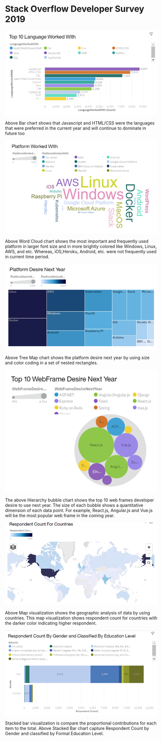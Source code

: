 # Stack Overflow Developer Survey 2019
 
![Top 10 Languages Worked With in Current Time](dashboard1panel1.png)

Above Bar chart shows that Javascript and HTML/CSS were the languages that were preferred in the current year and will continue to dominate in future too

![Platform Worked with in current year](dashboard1panel3.png)

Above Word Cloud chart shows the most important and frequently used platform in larger font size and in more brightly colored like Windows, Linux, AWS, and etc. Whereas, iOS,Heroku, Android, etc. were not frequently used in current time period.

![Platform Desire Next Year](dashboard2panel3.png)

Above Tree Map chart shows the platform desire next year by using size and color coding in a set of nested rectangles.

![Top 10 WebFrame Desire Next Year](dashboard2panel4.png)

The above Hierarchy bubble chart shows the top 10 web frames developer desire to use next year. The size of each bubble shows a quantitative dimension of each data point. For example, React.js, Angular.js and Vue.js will be the most popular web frame in the coming year.

![Respondent Count For Countries](dashboard3panel2.png)

Above Map visualization shows the geographic analysis of data by using countries. This map visualization shows respondent count for countries with the darker color indicating higher respondent.

![Respondent Count by Gender and Classified by Education Level](dashboard3panel4.png)

Stacked bar visualization is compare the proportional contributions for each item to the total. Above Stacked Bar chart capture Respondent Count by Gender and classified by Formal Education Level.